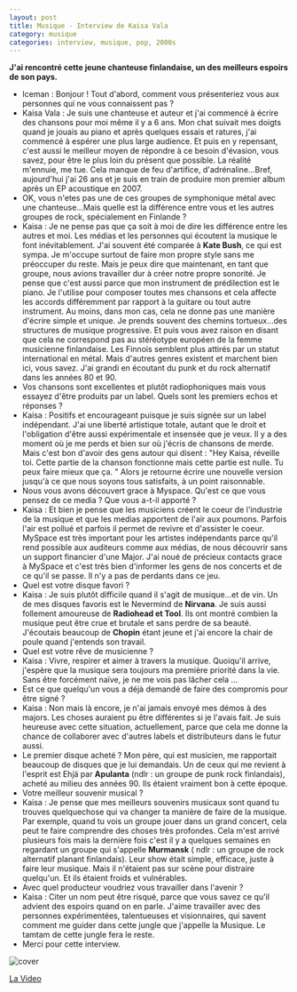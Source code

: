 ```yaml
---
layout: post
title: Musique - Interview de Kaisa Vala
category: musique
categories: interview, musique, pop, 2000s
---
```


**J'ai rencontré cette jeune chanteuse finlandaise, un des meilleurs espoirs de son pays.**


* Iceman : Bonjour ! Tout d'abord, comment vous présenteriez vous aux personnes qui ne vous connaissent pas ?
* Kaisa Vala : Je suis une chanteuse et auteur et j'ai commencé à écrire des chansons pour moi même il y a 6 ans. Mon chat suivait mes doigts quand je jouais au piano et après quelques essais et ratures, j'ai commencé à espérer une plus large audience. Et puis en y repensant, c'est aussi le meilleur moyen de répondre à ce besoin d'évasion, vous savez, pour être le plus loin du présent que possible. La réalité m'ennuie, me tue. Cela manque de feu d'artifice, d'adrénaline...Bref, aujourd'hui j'ai 26 ans et je suis en train de produire mon premier album après un EP acoustique en 2007.
* OK, vous n'etes pas une de ces groupes de symphonique métal avec une chanteuse...Mais quelle est la différence entre vous et les autres groupes de rock, spécialement en Finlande ?
* Kaisa : Je ne pense pas que ça soit à moi de dire les différence entre les autres et moi. Les médias et les personnes qui écoutent la musique le font inévitablement. J'ai souvent été comparée à **Kate Bush**, ce qui est sympa. Je m'occupe surtout de faire mon propre style sans me préoccuper du reste. Mais je peux dire que maintenant, en tant que groupe, nous avions travailler dur à créer notre propre sonorité. Je pense que c'est aussi parce que mon instrument de prédilection est le piano. Je l'utilise pour composer toutes mes chansons et cela affecte les accords différemment par rapport à la guitare ou tout autre instrument. Au moins, dans mon cas, cela ne donne pas une manière d'écrire simple et unique. Je prends souvent des chemins tortueux...des structures de musique progressive.
Et puis vous avez raison en disant que cela ne correspond pas au stéréotype européen de la femme musicienne finlandaise. Les Finnois semblent plus attirés par un statut international en métal. Mais d'autres genres existent et marchent bien ici, vous savez. J'ai grandi en écoutant du punk et du rock alternatif dans les années 80 et 90.
* Vos chansons sont excellentes et plutôt radiophoniques mais vous essayez d'être produits par un label. Quels sont les premiers echos et réponses ?
* Kaisa : Positifs et encourageant puisque je suis signée sur un label indépendant. J'ai une liberté artistique totale, autant que le droit et l'obligation d'être aussi expérimentale et insensée que je veux. Il y a des moment où je me perds et bien sur où j'écris de chansons de merde. Mais c'est bon d'avoir des gens autour qui disent : "Hey Kaisa, réveille toi. Cette partie de la chanson fonctionne mais cette partie est nulle. Tu peux faire mieux que ça. " Alors je retourne écrire une nouvelle version jusqu'à ce que nous soyons tous satisfaits, à un point raisonnable.
* Nous vous avons découvert grace à Myspace. Qu'est ce que vous pensez de ce media ? Que vous a-t-il apporté ?
* Kaisa : Et bien je pense que les musiciens créent le coeur de l'industrie de la musique et que les medias apportent de l'air aux poumons. Parfois l'air est pollué et parfois il permet de revivre et d'assister le coeur. MySpace est très important pour les artistes indépendants parce qu'il rend possible aux auditeurs comme aux médias, de nous découvrir sans un support financier d'une Major. J'ai noué de précieux contacts grace à MySpace et c'est très bien d'informer les gens de nos concerts et de ce qu'il se passe. Il n'y a pas de perdants dans ce jeu.
* Quel est votre disque favori ?
* Kaisa : Je suis plutôt difficile quand il s'agit de musique...et de vin. Un de mes disques favoris est le Nevermind de **Nirvana**. Je suis aussi follement amoureuse de **Radiohead **et** Tool**. Ils ont montré combien la musique peut être crue et brutale et sans perdre de sa beauté. J'écoutais beaucoup de **Chopin** étant jeune et j'ai encore la chair de poule quand j'entends son travail.
* Quel est votre rêve de musicienne ?
* Kaisa : Vivre, respirer et aimer à travers la musique. Quoiqu'il arrive, j'espère que la musique sera toujours ma première priorité dans la vie. Sans être forcément naïve, je ne me vois pas lâcher cela ...
* Est ce que quelqu'un vous a déjà demandé de faire des compromis pour être signé ? 
* Kaisa : Non mais là encore, je n'ai jamais envoyé mes démos à des majors. Les choses auraient pu être différentes si je l'avais fait. Je suis heureuse avec cette situation, actuellement, parce que cela me donne la chance de collaborer avec d'autres labels et distributeurs dans le futur aussi.
* Le premier disque acheté ? 
Mon père, qui est musicien, me rapportait beaucoup de disques que je lui demandais. Un de ceux qui me revient à l'esprit est Ehjä par **Apulanta** (ndlr : un groupe de punk rock finlandais), acheté au milieu des années 90. Ils étaient vraiment bon à cette époque.
* Votre meilleur souvenir musical ? 
* Kaisa : Je pense que mes meilleurs souvenirs musicaux sont quand tu trouves quelquechose qui va changer ta manière de faire de la musique. Par exemple, quand tu vois un groupe jouer dans un grand concert, cela peut te faire comprendre des choses très profondes. Cela m'est arrivé plusieurs fois mais la dernière fois c'est il y a quelques semaines en regardant un groupe qui s'appelle **Murmansk** ( ndlr : un groupe de rock alternatif planant finlandais). Leur show était simple, efficace, juste à faire leur musique. Mais il n'étaient pas sur scène pour distraire quelqu'un. Et ils étaient froids et vulnérables.
* Avec quel producteur voudriez vous travailler dans l'avenir ?
* Kaisa : Citer un nom peut être risqué, parce que vous savez ce qu'il advient des espoirs quand on en parle. J'aime travailler avec des personnes expérimentées, talentueuses et visionnaires, qui savent comment me guider dans cette jungle que j'appelle la Musique. Le tamtam de cette jungle fera le reste.
* Merci pour cette interview.


![cover](http://cheziceman.files.wordpress.com/2014/11/kaisavala.jpg)

[La Video](http://www.youtube.com/watch?v=HttcblOFfN0)
